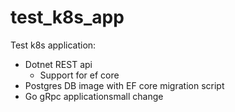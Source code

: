 # test_k8s_app
Test k8s application:

  - Dotnet REST api 
    - Support for ef core 
  - Postgres DB image with EF core migration script
  - Go gRpc applicationsmall change

